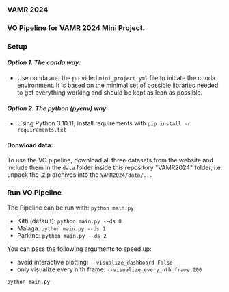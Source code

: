 ### VAMR 2024 ###

### VO Pipeline for VAMR 2024 Mini Project. ###



### Setup ###

#### _Option 1. The conda way:_
- Use conda and the provided `mini_project.yml` file to initiate the conda environment.
It is based on the minimal set of possible libraries needed to get everything working and should be kept as lean as possible.

#### _Option 2. The python (pyenv) way:_
- Using Python 3.10.11, install requirements with `pip install -r requirements.txt`

#### Donwload data:
To use the VO pipeline, download all three datasets from the website and include them in the `data` folder inside this repository "VAMR2024" folder, i.e. unpack the .zip archives into the `VAMR2024/data/...`




### Run VO Pipeline ###

The Pipeline can be run with: `python main.py`
- Kitti (default): `python main.py --ds 0`
- Malaga: `python main.py --ds 1`
- Parking: `python main.py --ds 2`

You can pass the following arguments to speed up:
- avoid interactive plotting: `--visualize_dashboard False`
- only visualize every n'th frame: `--visualize_every_nth_frame 200`

```
python main.py
```


